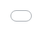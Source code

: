 ```yaml
---
title: "Visualizing the Loss Landscape of Neural Nets"
excerpt: "Trained CNN models on the CIFAR-10 dataset and visualized the weights during backpropagation as a scalar field using dimensionality reduction. Inspired by the <a href='https://papers.nips.cc/paper_files/paper/2018/hash/a41b3bb3e6b050b6c9067c67f663b915-Abstract.html'> 2018 NeurIPS paper from Hao Li et al. </a>  <br/><img src='/images/loss_landscape.png'>"
collection: portfolio
---
```


<body style="margin:0px;padding:0px;overflow:hidden">
    <iframe src="/files/loss_landscapes.pdf" frameborder="0" style="overflow:hidden;overflow-x:hidden;overflow-y:hidden;height:100%;width:100%;position:absolute;top:0px;left:0px;right:0px;bottom:0px" height="100%" width="100%"></iframe>
</body>
